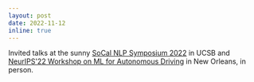 ```yaml
---
layout: post
date: 2022-11-12
inline: true
---
```

Invited talks at the sunny <a href="https://socalnlp.github.io/symp22/">SoCal NLP Symposium 2022</a> in UCSB and <a href="https://ml4ad.github.io/">NeurIPS'22 Workshop on ML for Autonomous Driving</a> in New Orleans, in person.
